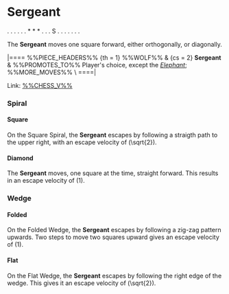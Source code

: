 # Sergeant

<div class = "movement">
. . . . .
. * * * .
. . S . .
. . . . .
</div>

The **Sergeant** moves one square forward, either orthogonally, or diagonally.

|====
%%PIECE_HEADERS%%
  {th = 1}  %%WOLF%%
& {cs = 2}  **Sergeant**
&           %%PROMOTES_TO%% Player's choice, except the
            [*Elephant*](amazon_rider.html?piece=elephant_wolf);
            %%MORE_MOVES%% \\
====|

Link: [%%CHESS_V%%](#piece:sergeant)

### Spiral

#### Square

On the Square Spiral, the **Sergeant** escapes by following a straigth
path to the upper right, with an escape velocity of \(\sqrt{2}\).

#### Diamond

The **Sergeant** moves, one square at the time, straight forward.
This results in an escape velocity of \(1\).

### Wedge

#### Folded

On the Folded Wedge, the **Sergeant** escapes by following a 
zig-zag pattern upwards. Two steps to move two squares upward
gives an escape velocity of \(1\).

#### Flat

On the Flat Wedge, the **Sergeant** escapes by following the
right edge of the wedge. This gives it an escape velocity of \(\sqrt{2}\).
